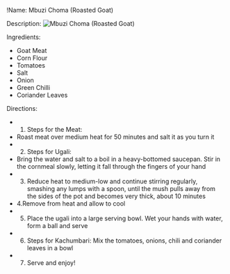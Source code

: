 !Name: Mbuzi Choma (Roasted Goat)

Description:
![Mbuzi Choma (Roasted Goat)](https://www.themealdb.com/images/media/meals/cuio7s1555492979.jpg "Mbuzi Choma (Roasted Goat)")

Ingredients:
- Goat Meat
- Corn Flour
- Tomatoes
- Salt
- Onion
- Green Chilli
- Coriander Leaves

Directions:
- 1. Steps for the Meat: 
-  Roast meat over medium heat for 50 minutes and salt it as you turn it
- 2. Steps for Ugali:
- Bring the water and salt to a boil in a heavy-bottomed saucepan. Stir in the cornmeal slowly, letting it fall through the fingers of your hand
- 3. Reduce heat to medium-low and continue stirring regularly, smashing any lumps with a spoon, until the mush pulls away from the sides of the pot and becomes very thick, about 10 minutes
- 4.Remove from heat and allow to cool
- 5. Place the ugali into a large serving bowl. Wet your hands with water, form a ball and serve
- 6. Steps for Kachumbari: Mix the tomatoes, onions, chili and coriander leaves in a bowl
- 7. Serve and enjoy!
